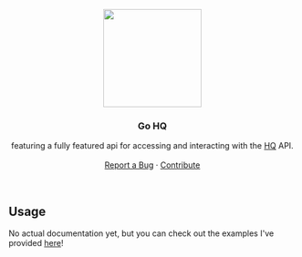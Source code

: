 <p align="center">
  <img src="https://upload.wikimedia.org/wikipedia/en/thumb/a/ae/HQ_app_logo.png/220px-HQ_app_logo.png" alt="" width=172 height=172>

  <h3 align="center">Go HQ</h3>

  <p align="center">
    featuring a fully featured api for accessing and interacting with the <a href="https://hq.hype.space/legal/rules.html">HQ</a> API.
    <br>
    <br>
    <a href="https://github.com/discoli/gohq/issues/new">Report a Bug</a>
    ·
    <a href="https://github.com/discoli/gohq/pulls">Contribute</a>
  </p>
</p>

<br>

## Usage

No actual documentation yet, but you can check out the examples I've provided [here](https://github.com/discoli/gohq/blob/master/gohq_test.go)!
